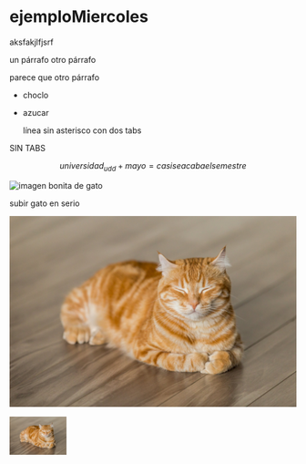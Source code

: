 # ejemploMiercoles

aksfakjlfjsrf

un párrafo
otro párrafo

parece que otro párrafo

* choclo
* azucar

  línea sin asterisco con dos tabs


SIN TABS

$$universidad_{udd} + mayo = casi se acaba el semestre$$

![imagen bonita de gato](https://images.squarespace-cdn.com/content/607f89e638219e13eee71b1e/1684821560422-SD5V37BAG28BURTLIXUQ/michael-sum-LEpfefQf4rU-unsplash.jpg)

subir gato en serio

![imagen bonita de gato](./imagenes/gato.jpg)

<img src="./imagenes/gato.jpg" alt="imagen bonita de gato" style="width:100px"> 
